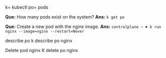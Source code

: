 k= kubectl
po= pods


**Que:** How many pods exist on the system?
**Ans:** ``` k get po ```

**Que:** Create a new pod with the nginx image.
**Ans:** ``` controlplane ~ ✖ k run nginx --image=nginx --restart=Never ```

describe po
k describe po nginx

Delete pod nginx
K delete po nginx
